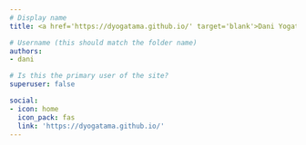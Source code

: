 ```yaml
---
# Display name
title: <a href='https://dyogatama.github.io/' target='blank'>Dani Yogatama</a>

# Username (this should match the folder name)
authors:
- dani

# Is this the primary user of the site?
superuser: false

social:
- icon: home
  icon_pack: fas
  link: 'https://dyogatama.github.io/'
---
```

